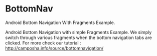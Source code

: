 # BottomNav
Android Bottom Navigation With Fragments Example.

Android Bottom Navigation with simple Fragments Example.
We simply switch through various fragments when the bottom navigation tabs are clicked. For more check our tutorial : http://camposha.info/source/bottomnavigation/
